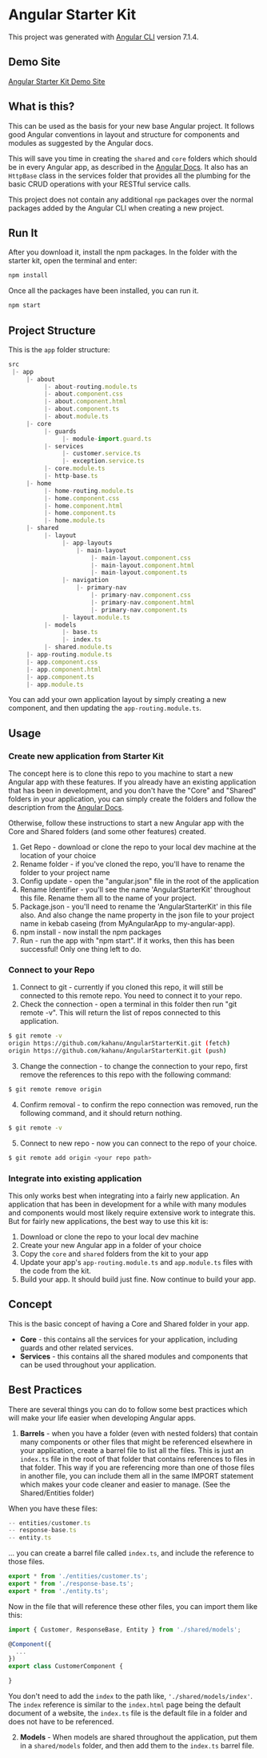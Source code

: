 # Angular Starter Kit

This project was generated with [Angular CLI](https://github.com/angular/angular-cli) version 7.1.4.

## Demo Site
[Angular Starter Kit Demo Site](https://kahanu.github.io/AngularStarterKit/)

## What is this?

This can be used as the basis for your new base Angular project.  It follows good Angular conventions in layout and structure for components and modules as suggested by the Angular docs.

This will save you time in creating the `shared` and `core` folders which should be in every Angular app, as described in the [Angular Docs](https://angular.io/guide/ngmodule-faq#what-kinds-of-modules-should-i-have-and-how-should-i-use-them).  It also has an `HttpBase` class in the services folder that provides all the plumbing for the basic CRUD operations with your RESTful service calls.

This project does not contain any additional `npm` packages over the normal packages added by the Angular CLI when creating a new project.

## Run It

After you download it, install the npm packages.  In the folder with the starter kit, open the terminal and enter:

```javascript
npm install
```

Once all the packages have been installed, you can run it.

```javascript
npm start
```

## Project Structure

This is the `app` folder structure:

```javascript
src 
 |- app
     |- about 
          |- about-routing.module.ts
          |- about.component.css
          |- about.component.html
          |- about.component.ts
          |- about.module.ts
     |- core
          |- guards
               |- module-import.guard.ts
          |- services
               |- customer.service.ts
               |- exception.service.ts
          |- core.module.ts
          |- http-base.ts
     |- home 
          |- home-routing.module.ts
          |- home.component.css
          |- home.component.html
          |- home.component.ts
          |- home.module.ts
     |- shared
          |- layout
               |- app-layouts
                   |- main-layout
                       |- main-layout.component.css
                       |- main-layout.component.html
                       |- main-layout.component.ts  
               |- navigation
                   |- primary-nav
                       |- primary-nav.component.css
                       |- primary-nav.component.html
                       |- primary-nav.component.ts
               |- layout.module.ts
          |- models
               |- base.ts
               |- index.ts
          |- shared.module.ts
     |- app-routing.module.ts
     |- app.component.css
     |- app.component.html
     |- app.component.ts
     |- app.module.ts

```

You can add your own application layout by simply creating a new component, and then updating the `app-routing.module.ts`.

## Usage
### Create new application from Starter Kit

The concept here is to clone this repo to you machine to start a new Angular app with these features.  If you already have an existing application that has been in development, and you don't have the "Core" and "Shared" folders in your application, you can simply create the folders and follow the description from the [Angular Docs](https://angular.io/guide/ngmodule-faq#what-kinds-of-modules-should-i-have-and-how-should-i-use-them). 

Otherwise, follow these instructions to start a new Angular app with the Core and Shared folders (and some other features) created.

1. Get Repo - download or clone the repo to your local dev machine at the location of your choice
2. Rename folder - if you've cloned the repo, you'll have to rename the folder to your project name
3. Config update - open the "angular.json" file in the root of the application
4. Rename Identifier - you'll see the name 'AngularStarterKit' throughout this file.  Rename them all to the name of your project.
5. Package.json - you'll need to rename the 'AngularStarterKit' in this file also. And also change the name property in the json file to your project name in kebab caseing (from MyAngularApp to my-angular-app).
6. npm install - now install the npm packages
7. Run - run the app with "npm start".  If it works, then this has been successful!  Only one thing left to do.

### Connect to your Repo
1. Connect to git - currently if you cloned this repo, it will still be connected to this remote repo.  You need to connect it to your repo.
2. Check the connection - open a terminal in this folder then run "git remote -v".  This will return the list of repos connected to this application.
```bash
$ git remote -v
origin https://github.com/kahanu/AngularStarterKit.git (fetch)
origin https://github.com/kahanu/AngularStarterKit.git (push)
```

3. Change the connection - to change the connection to your repo, first remove the references to this repo with the following command:
```bash
$ git remote remove origin
```
4. Confirm removal - to confirm the repo connection was removed, run the following command, and it should return nothing.
```bash
$ git remote -v
```
5. Connect to new repo - now you can connect to the repo of your choice.
```bash
$ git remote add origin <your repo path>
```


### Integrate into existing application

This only works best when integrating into a fairly new application.  An application that has been in development for a while with many modules and components would most likely require extensive work to integrate this.  But for fairly new applications, the best way to use this kit is:

1. Download or clone the repo to your local dev machine
2. Create your new Angular app in a folder of your choice
3. Copy the `core` and `shared` folders from the kit to your app
4. Update your app's `app-routing.module.ts` and `app.module.ts` files with the code from the kit.
5. Build your app.  It should build just fine.  Now continue to build your app.

## Concept

This is the basic concept of having a Core and Shared folder in your app.

* **Core** - this contains all the services for your application, including guards and other related services.
* **Services** - this contains all the shared modules and components that can be used throughout your application.

## Best Practices

There are several things you can do to follow some best practices which will make your life easier when developing Angular apps.

1. **Barrels** - when you have a folder (even with nested folders) that contain many components or other files that might be referenced elsewhere in your application, create a barrel file to list all the files.  This is just an `index.ts` file in the root of that folder that contains references to files in that folder.  This way if you are referencing more than one of those files in another file, you can include them all in the same IMPORT statement which makes your code cleaner and easier to manage.  (See the Shared/Entities folder)

When you have these files:

```javascript
-- entities/customer.ts
-- response-base.ts
-- entity.ts
```
... you can create a barrel file called `index.ts`, and include the reference to those files.

```javascript
export * from './entities/customer.ts';
export * from './response-base.ts';
export * from './entity.ts';
```

Now in the file that will reference these other files, you can import them like this:

```javascript
import { Customer, ResponseBase, Entity } from './shared/models';

@Component({
  ...
})
export class CustomerComponent {

}
```

You don't need to add the `index` to the path like, `'./shared/models/index'`.  The `index` reference is similar to the `index.html` page being the default document of a website, the `index.ts` file is the default file in a folder and does not have to be referenced.

2. **Models** - When models are shared throughout the application, put them in a `shared/models` folder, and then add them to the `index.ts` barrel file.
